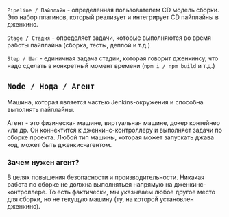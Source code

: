 `Pipeline / Пайплайн` - определенная пользователем CD модель сборки. Это набор плагинов, который реализует и интегрирует CD пайплайны в дженкинс.

`Stage / Стадия` - определяет задачи, которые выполняются во время работы пайплайна (сборка, тесты, деплой и т.д.)

`Step / Шаг` - единичная задача стадии, которая говорит дженкинсу, что надо сделать в конкретный момент времени (`npm i / npm build` и т.д.)

## [](https://github.com/lunaticenslaved/studying/blob/main/jenkins/concepts.md#node--%D0%BD%D0%BE%D0%B4%D0%B0--%D0%B0%D0%B3%D0%B5%D0%BD%D1%82)`Node / Нода / Агент`

Машина, которая является частью Jenkins-окружения и способна выполнять пайплайны.

Агент - это физическая машине, виртуальная машине, докер контейнер или др. Он коннектится к дженкинс-контроллеру и выполняет задачи по сборке проекта. Любой тип машины, которая может запускать джава код, может быть дженкис-агентом.

### [](https://github.com/lunaticenslaved/studying/blob/main/jenkins/concepts.md#%D0%B7%D0%B0%D1%87%D0%B5%D0%BC-%D0%BD%D1%83%D0%B6%D0%B5%D0%BD-%D0%B0%D0%B3%D0%B5%D0%BD%D1%82)Зачем нужен агент?

В целях повышения безопасности и производительности. Никакая работа по сборке не должна выполняться напрямую на дженкинс-контроллере. То есть фактически, мы указываем любое другое место для сборки, но не текущую машину (ту, на которой установлен дженкинс).
